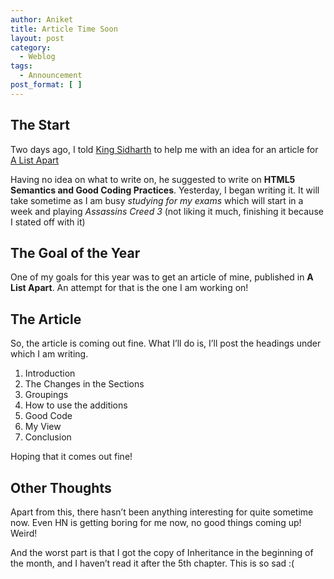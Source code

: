 ```yaml
---
author: Aniket
title: Article Time Soon
layout: post
category:
  - Weblog
tags:
  - Announcement
post_format: [ ]
---
```

## The Start

Two days ago, I told [King Sidharth][1] to help me with an idea for an article for [A List Apart][2]

Having no idea on what to write on, he suggested to write on **HTML5 Semantics and Good Coding Practices**. Yesterday, I began writing it. It will take sometime as I am busy *studying for my exams* which will start in a week and playing *Assassins Creed 3* (not liking it much, finishing it because I stated off with it)

## The Goal of the Year

One of my goals for this year was to get an article of mine, published in **A List Apart**. An attempt for that is the one I am working on!

## The Article

So, the article is coming out fine. What I’ll do is, I’ll post the headings under which I am writing.

1.  Introduction
2.  The Changes in the Sections
3.  Groupings
4.  How to use the additions
5.  Good Code
6.  My View
7.  Conclusion

Hoping that it comes out fine!

## Other Thoughts

Apart from this, there hasn’t been anything interesting for quite sometime now. Even HN is getting boring for me now, no good things coming up! Weird!

And the worst part is that I got the copy of Inheritance in the beginning of the month, and I haven’t read it after the 5th chapter. This is so sad :(

 [1]: http://www.64notes.com/ "64 Notes"
 [2]: http://www.alistapart.com/ "A List Apart"